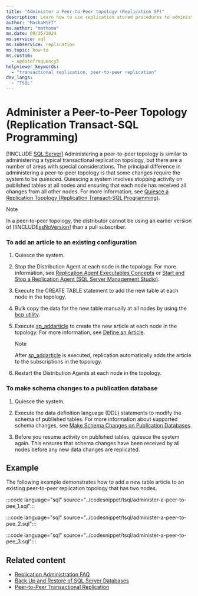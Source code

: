 ```yaml
---
title: "Administer a Peer-to-Peer topology (Replication SP)"
description: Learn how to use replication stored procedures to administer a peer-to-peer topology, such as to add an article, or make a schema change.
author: "MashaMSFT"
ms.author: "mathoma"
ms.date: 09/25/2024
ms.service: sql
ms.subservice: replication
ms.topic: how-to
ms.custom:
  - updatefrequency5
helpviewer_keywords:
  - "transactional replication, peer-to-peer replication"
dev_langs:
  - "TSQL"
---
```

# Administer a Peer-to-Peer Topology (Replication Transact-SQL Programming)
[!INCLUDE [SQL Server](../../../includes/applies-to-version/sqlserver.md)]
  Administering a peer-to-peer topology is similar to administering a typical transactional replication topology, but there are a number of areas with special considerations. The principal difference in administering a peer-to-peer topology is that some changes require the system to be *quiesced*. Quiescing a system involves stopping activity on published tables at all nodes and ensuring that each node has received all changes from all other nodes. For more information, see [Quiesce a Replication Topology &#40;Replication Transact-SQL Programming&#41;](../../../relational-databases/replication/administration/quiesce-a-replication-topology-replication-transact-sql-programming.md).  
  
> [!NOTE]  
>  In a peer-to-peer topology, the distributor cannot be using an earlier version of [!INCLUDE[ssNoVersion](../../../includes/ssnoversion-md.md)] than a pull subscriber.  
  
### To add an article to an existing configuration  
  
1.  Quiesce the system.  
  
2.  Stop the Distribution Agent at each node in the topology. For more information, see [Replication Agent Executables Concepts](../../../relational-databases/replication/concepts/replication-agent-executables-concepts.md) or [Start and Stop a Replication Agent &#40;SQL Server Management Studio&#41;](../../../relational-databases/replication/agents/start-and-stop-a-replication-agent-sql-server-management-studio.md).  
  
3.  Execute the CREATE TABLE statement to add the new table at each node in the topology.  
  
4.  Bulk copy the data for the new table manually at all nodes by using the [bcp utility](../../../tools/bcp-utility.md).  
  
5.  Execute [sp_addarticle](../../../relational-databases/system-stored-procedures/sp-addarticle-transact-sql.md) to create the new article at each node in the topology. For more information, see [Define an Article](../../../relational-databases/replication/publish/define-an-article.md).  
  
    > [!NOTE]  
    >  After [sp_addarticle](../../../relational-databases/system-stored-procedures/sp-addarticle-transact-sql.md) is executed, replication automatically adds the article to the subscriptions in the topology.  
  
6.  Restart the Distribution Agents at each node in the topology.  

### To make schema changes to a publication database  
  
1.  Quiesce the system.  
  
2.  Execute the data definition language (DDL) statements to modify the schema of published tables. For more information about supported schema changes, see [Make Schema Changes on Publication Databases](../../../relational-databases/replication/publish/make-schema-changes-on-publication-databases.md).  
  
3.  Before you resume activity on published tables, quiesce the system again. This ensures that schema changes have been received by all nodes before any new data changes are replicated.  
  
## Example  
 The following example demonstrates how to add a new table article to an existing peer-to-peer replication topology that has two nodes.  
  
 :::code language="sql" source="../codesnippet/tsql/administer-a-peer-to-pee_1.sql":::
  
 :::code language="sql" source="../codesnippet/tsql/administer-a-peer-to-pee_2.sql":::
  
 :::code language="sql" source="../codesnippet/tsql/administer-a-peer-to-pee_3.sql":::
  
## Related content

- [Replication Administration FAQ](../../../relational-databases/replication/administration/frequently-asked-questions-for-replication-administrators.yml)
- [Back Up and Restore of SQL Server Databases](../../../relational-databases/backup-restore/back-up-and-restore-of-sql-server-databases.md)
- [Peer-to-Peer Transactional Replication](../../../relational-databases/replication/transactional/peer-to-peer-transactional-replication.md)
